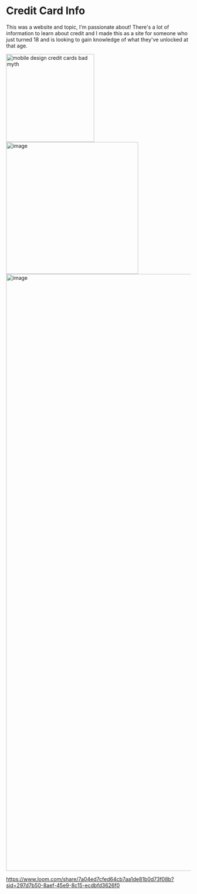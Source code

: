 # Credit Card Info

This was a website and topic, I'm passionate about! There's a lot of information to learn about credit and I made this as a site for someone who just turned 18 and is looking to gain knowledge of what they've unlocked at that age.

<img width="240" height="240" alt="mobile design credit cards bad myth" src="https://github.com/user-attachments/assets/78eb90f4-3a08-4bbe-8b9f-81b923e48d12" />

<img width="360" height="360" alt="image" src="https://github.com/user-attachments/assets/a94f4cf4-a463-45a6-a432-57e1c7cb8cbd" />

<img width="2936" height="1628" alt="image" src="https://github.com/user-attachments/assets/9e0afe98-94fe-4a48-96b2-6379d591ce30" />

https://www.loom.com/share/7a04ed7cfed64cb7aa1de81b0d73f08b?sid=297d7b50-8aef-45e9-8c15-ecdbfd3626f0


